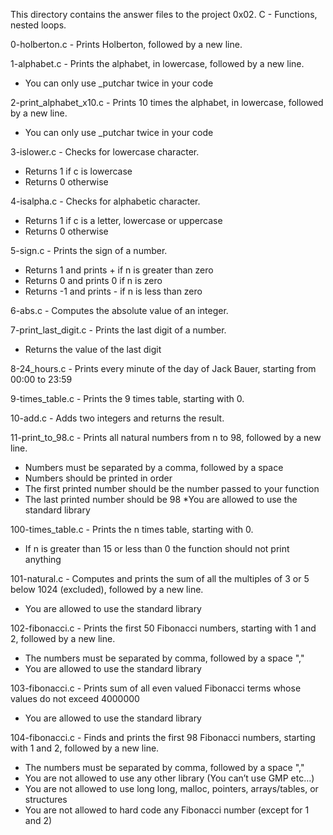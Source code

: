 This directory contains the answer files to the project 0x02. C - Functions, nested loops.

0-holberton.c - Prints Holberton, followed by a new line.

1-alphabet.c - Prints the alphabet, in lowercase, followed by a new line.

 * You can only use _putchar twice in your code

2-print_alphabet_x10.c - Prints 10 times the alphabet, in lowercase, followed by a new line.

 * You can only use _putchar twice in your code

3-islower.c - Checks for lowercase character.

 * Returns 1 if c is lowercase
 * Returns 0 otherwise

4-isalpha.c - Checks for alphabetic character.

 * Returns 1 if c is a letter, lowercase or uppercase
 * Returns 0 otherwise

5-sign.c - Prints the sign of a number.

 * Returns 1 and prints + if n is greater than zero
 * Returns 0 and prints 0 if n is zero
 * Returns -1 and prints - if n is less than zero

6-abs.c - Computes the absolute value of an integer.

7-print_last_digit.c - Prints the last digit of a number.

 * Returns the value of the last digit

8-24_hours.c - Prints every minute of the day of Jack Bauer, starting from 00:00 to 23:59

9-times_table.c - Prints the 9 times table, starting with 0.

10-add.c - Adds two integers and returns the result.

11-print_to_98.c - Prints all natural numbers from n to 98, followed by a new line.

 * Numbers must be separated by a comma, followed by a space
 * Numbers should be printed in order
 * The first printed number should be the number passed to your function
 * The last printed number should be 98
 *You are allowed to use the standard library

100-times_table.c - Prints the n times table, starting with 0.

 * If n is greater than 15 or less than 0 the function should not print anything

101-natural.c - Computes and prints the sum of all the multiples of 3 or 5 below 1024 (excluded), followed by a new line.

 * You are allowed to use the standard library

102-fibonacci.c - Prints the first 50 Fibonacci numbers, starting with 1 and 2, followed by a new line.

 * The numbers must be separated by comma, followed by a space \",\"
 * You are allowed to use the standard library

103-fibonacci.c - Prints sum of all even valued Fibonacci terms whose values do not exceed 4000000

 * You are allowed to use the standard library

104-fibonacci.c - Finds and prints the first 98 Fibonacci numbers, starting with 1 and 2, followed by a new line.

 * The numbers must be separated by comma, followed by a space \",\"
 * You are not allowed to use any other library (You can’t use GMP etc…)
 * You are not allowed to use long long, malloc, pointers, arrays/tables, or structures
 * You are not allowed to hard code any Fibonacci number (except for 1 and 2)